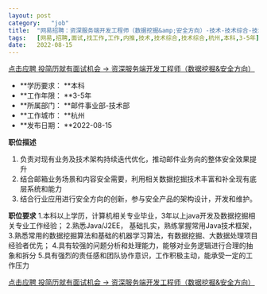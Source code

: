 ```yaml
---
layout:	post
category:	"job"
title:	"网易招聘：资深服务端开发工程师（数据挖掘&amp;安全方向）-技术-技术综合-技术综合-杭州本科3-5年"
tags:	[网易,招聘,面试,找工作,工作,内推,技术,技术综合,技术综合,杭州,本科,3-5年]
date:	2022-08-15
---
```


[点击应聘 投简历就有面试机会 -> 资深服务端开发工程师（数据挖掘&amp;安全方向）](http://mobile.bole.netease.com/bole/boleDetail?id=39299&employeeId=346f03c3cda5f04c&key=all)



- **学历要求： **本科
- **工作年限： **3-5年
- **所属部门： **邮件事业部-技术部
- **工作城市： **杭州
- **发布日期： **2022-08-15



**职位描述**
1. 负责对现有业务及技术架构持续迭代优化，推动邮件业务向的整体安全效果提升
2. 结合邮箱业务场景和内容安全需要，利用相关数据挖掘技术丰富和补全现有底层系统和能力
3. 结合行业应用进行安全方向的创新，参与安全产品的架构设计，开发和维护。



**职位要求**
1.本科以上学历，计算机相关专业毕业，3年以上java开发及数据挖掘相关专业工作经验；
2.熟悉Java/J2EE， 基础扎实，熟练掌握常用Java技术框架，
3.熟悉常用的数据挖掘算法和基础的机器学习算法，有数据挖掘、大数据处理项目经验者优先；
4.具有较强的问题分析和处理能力，能够对业务逻辑进行合理的抽象和拆分
5.具有强烈的责任感和团队协作意识，工作积极主动，能承受一定的工作压力



[点击应聘 投简历就有面试机会 -> 资深服务端开发工程师（数据挖掘&amp;安全方向）](http://mobile.bole.netease.com/bole/boleDetail?id=39299&employeeId=346f03c3cda5f04c&key=all)